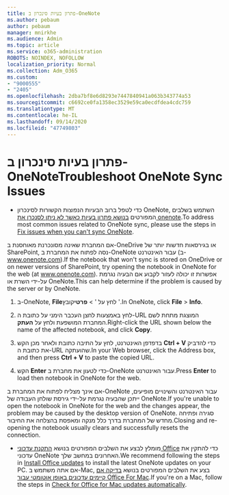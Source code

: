 ```yaml
---
title: פתרון בעיות סינכרון ב-OneNote
ms.author: pebaum
author: pebaum
manager: mnirkhe
ms.audience: Admin
ms.topic: article
ms.service: o365-administration
ROBOTS: NOINDEX, NOFOLLOW
localization_priority: Normal
ms.collection: Adm_O365
ms.custom:
- "9000555"
- "2405"
ms.openlocfilehash: 2dba7bf8e6d8293e7447840941a063b343774a53
ms.sourcegitcommit: c6692ce0fa1358ec3529e59ca0ecdfdea4cdc759
ms.translationtype: MT
ms.contentlocale: he-IL
ms.lasthandoff: 09/14/2020
ms.locfileid: "47749803"
---
```

# <a name="troubleshoot-onenote-sync-issues"></a><span data-ttu-id="68208-102">פתרון בעיות סינכרון ב-OneNote</span><span class="sxs-lookup"><span data-stu-id="68208-102">Troubleshoot OneNote Sync Issues</span></span>

* <span data-ttu-id="68208-103">כדי לטפל ברוב הבעיות הנפוצות הקשורות לסינכרון OneNote, השתמש בשלבים המפורטים [בנושא פתרון בעיות כאשר לא ניתן לסנכרן את onenote](https://support.office.com/article/Fix-issues-when-you-can-t-sync-OneNote-299495ef-66d1-448f-90c1-b785a6968d45).</span><span class="sxs-lookup"><span data-stu-id="68208-103">To address most common issues related to OneNote sync, please use the steps in [Fix issues when you can't sync OneNote](https://support.office.com/article/Fix-issues-when-you-can-t-sync-OneNote-299495ef-66d1-448f-90c1-b785a6968d45).</span></span>

<span data-ttu-id="68208-104">אם המחברת שאינה מסונכרנת מאוחסנת ב-OneDrive או בגירסאות חדשות יותר של SharePoint, נסה לפתוח את המחברת ב-OneNote עבור האינטרנט (ב-www.onenote.com).</span><span class="sxs-lookup"><span data-stu-id="68208-104">If the notebook that won't sync is stored on OneDrive or on newer versions of SharePoint, try opening the notebook in OneNote for the web (at www.onenote.com).</span></span> <span data-ttu-id="68208-105">אפשרות זו יכולה לעזור לקבוע אם הבעיה נגרמת על-ידי השרת או OneNote.</span><span class="sxs-lookup"><span data-stu-id="68208-105">This can help determine if the problem is caused by the server or by OneNote.</span></span>

1. <span data-ttu-id="68208-106">ב-OneNote, **File**לחץ על '  >  **פרטי**קובץ '.</span><span class="sxs-lookup"><span data-stu-id="68208-106">In OneNote, click **File** > **Info**.</span></span>

2. <span data-ttu-id="68208-107">לחץ באמצעות לחצן העכבר הימני על כתובת ה-URL המוצגת מתחת לשם המחברת המושפעת ולחץ על **העתק**.</span><span class="sxs-lookup"><span data-stu-id="68208-107">Right-click the URL shown below the name of the affected notebook, and click **Copy**.</span></span>

3. <span data-ttu-id="68208-108">בדפדפן האינטרנט, לחץ על התיבה כתובת ולאחר מכן הקש **Ctrl + V** כדי להדביק את כתובת ה-URL שהועתקה.</span><span class="sxs-lookup"><span data-stu-id="68208-108">In your Web browser, click the Address box, and then press **Ctrl + V** to paste the copied URL.</span></span>

4. <span data-ttu-id="68208-109">הקש **Enter** כדי לטעון את מחברת ב-OneNote עבור האינטרנט.</span><span class="sxs-lookup"><span data-stu-id="68208-109">Press **Enter** to load then notebook in OneNote for the web.</span></span>

<span data-ttu-id="68208-110">אם אינך מצליח לפתוח את המחברת ב-OneNote עבור האינטרנט והשינויים מופיעים, ייתכן שהבעיה נגרמת על-ידי גירסת שולחן העבודה של OneNote.</span><span class="sxs-lookup"><span data-stu-id="68208-110">If you're unable to open the notebook in OneNote for the web and the changes appear, the problem may be caused by the desktop version of OneNote.</span></span> <span data-ttu-id="68208-111">סגירה ופתיחה מחדש של המחברת בדרך כלל מנקה ומאפסת בהצלחה את החיבור.</span><span class="sxs-lookup"><span data-stu-id="68208-111">Closing and re-opening the notebook usually clears and successfully resets the connection.</span></span>

* <span data-ttu-id="68208-112">מומלץ לבצע את השלבים המפורטים בנושא [התקנת עדכוני Office](https://support.office.com/article/Install-Office-updates-2ab296f3-7f03-43a2-8e50-46de917611c5) כדי להתקין את עדכוני OneNote האחרונים במחשב שלך.</span><span class="sxs-lookup"><span data-stu-id="68208-112">We recommend following the steps in [Install Office updates](https://support.office.com/article/Install-Office-updates-2ab296f3-7f03-43a2-8e50-46de917611c5) to install the latest OneNote updates on your PC.</span></span> <span data-ttu-id="68208-113">אם אתה משתמש ב-Mac, בצע את השלבים המפורטים בנושא [בדיקה אם קיימים עדכונים באופן אוטומטי עבור Office For Mac](https://support.office.com/article/update-office-for-mac-automatically-bfd1e497-c24d-4754-92ab-910a4074d7c1).</span><span class="sxs-lookup"><span data-stu-id="68208-113">If you're on a Mac, follow the steps in [Check for Office for Mac updates automatically](https://support.office.com/article/update-office-for-mac-automatically-bfd1e497-c24d-4754-92ab-910a4074d7c1).</span></span>